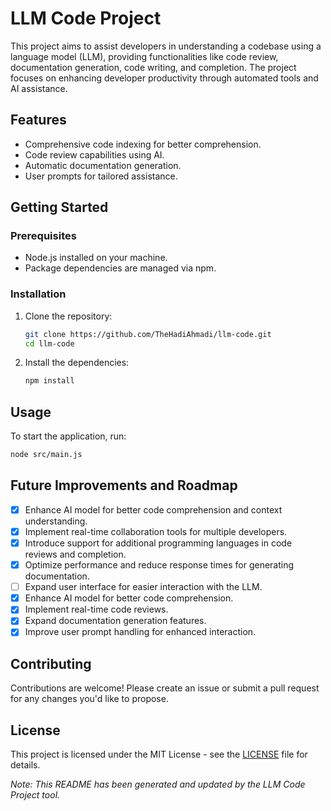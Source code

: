# LLM Code Project
This project aims to assist developers in understanding a codebase using a language model (LLM), providing functionalities like code review, documentation generation, code writing, and completion. The project focuses on enhancing developer productivity through automated tools and AI assistance.

## Features
- Comprehensive code indexing for better comprehension.
- Code review capabilities using AI.
- Automatic documentation generation.
- User prompts for tailored assistance.

## Getting Started
### Prerequisites
- Node.js installed on your machine.
- Package dependencies are managed via npm.

### Installation
1. Clone the repository:
   ```bash
   git clone https://github.com/TheHadiAhmadi/llm-code.git
   cd llm-code
   ```
2. Install the dependencies:
   ```bash
   npm install
   ```

## Usage
To start the application, run:
```bash
node src/main.js
```

## Future Improvements and Roadmap
- [x] Enhance AI model for better code comprehension and context understanding.
- [x] Implement real-time collaboration tools for multiple developers.
- [x] Introduce support for additional programming languages in code reviews and completion.
- [x] Optimize performance and reduce response times for generating documentation.
- [ ] Expand user interface for easier interaction with the LLM.
- [x] Enhance AI model for better code comprehension.
- [x] Implement real-time code reviews.
- [x] Expand documentation generation features.
- [x] Improve user prompt handling for enhanced interaction.

## Contributing
Contributions are welcome! Please create an issue or submit a pull request for any changes you'd like to propose.

## License
This project is licensed under the MIT License - see the [LICENSE](LICENSE) file for details.

*Note: This README has been generated and updated by the LLM Code Project tool.*